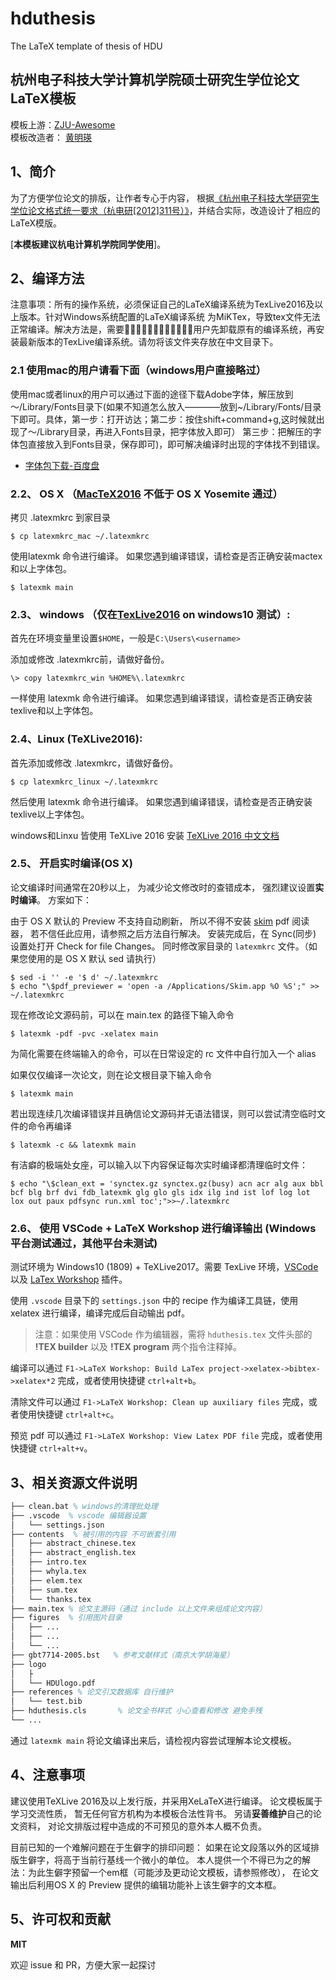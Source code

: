 # hduthesis
The LaTeX template of thesis of HDU 

## 杭州电子科技大学计算机学院硕士研究生学位论文LaTeX模板
模板上游：[ZJU-Awesome](https://github.com/ZJU-Awesome/write_with_LaTeX)<br>
模板改造者：  [黄明瑛](email:hmycug@126.com)

## 1、简介

为了方便学位论文的排版，让作者专心于内容，
根据[《杭州电子科技大学研究生学位论文格式统一要求（杭电研[2012]311号）》](http://grs.hdu.edu.cn/2013/0507/c1730a51754/page.htm)，并结合实际，改造设计了相应的LaTeX模版。


[**本模板建议杭电计算机学院同学使用**]。

## 2、编译方法

注意事项：所有的操作系统，必须保证自己的LaTeX编译系统为TexLive2016及以上版本。针对Windows系统配置的LaTeX编译系统
为MiKTex，导致tex文件无法正常编译。解决方法是，需要􏵩􏵪􏵔􏵡􏵫􏵦􏵧􏴷􏵕􏱷􏳜􏵧用户先卸载原有的编译系统，再安装最新版本的TexLive编译系统。请勿将该文件夹存放在中文目录下。


### 2.1 使用mac的用户请看下面（windows用户直接略过）

使用mac或者linux的用户可以通过下面的途径下载Adobe字体，解压放到～/Library/Fonts目录下(如果不知道怎么放入————放到~/Library/Fonts/目录下即可。具体，第一步：打开访达；第二步：按住shift+command+g,这时候就出现了～/Library目录，再进入Fonts目录，把字体放入即可）
第三步：把解压的字体包直接放入到Fonts目录，保存即可)，即可解决编译时出现的字体找不到错误。

- [字体包下载-百度盘](https://pan.baidu.com/s/16enRqhqjpeSvxiaKkQ07jg)


### 2.2、 __OS X__ （[MacTeX2016](https://tug.org/mactex/) 不低于 OS X Yosemite 通过）

拷贝 .latexmkrc 到家目录

    $ cp latexmkrc_mac ~/.latexmkrc

使用latexmk 命令进行编译。
如果您遇到编译错误，请检查是否正确安装mactex和以上字体包。

	$ latexmk main


### 2.3、 __windows__ （仅在[TexLive2016](http://mirrors.ustc.edu.cn/CTAN/systems/texlive/Images/texlive2016.iso) on windows10 测试）:

首先在环境变量里设置```$HOME```，一般是```C:\Users\<username>```

添加或修改 .latexmkrc前，请做好备份。

    \> copy latexmkrc_win %HOME%\.latexmkrc

一样使用 latexmk 命令进行编译。
如果您遇到编译错误，请检查是否正确安装texlive和以上字体包。

### 2.4、__Linux__ (TeXLive2016):

首先添加或修改 .latexmkrc，请做好备份。

    $ cp latexmkrc_linux ~/.latexmkrc

然后使用 latexmk 命令进行编译。
如果您遇到编译错误，请检查是否正确安装texlive以上字体包。

windows和Linxu 皆使用 TeXLive 2016 安装
[TeXLive 2016 中文文档](https://www.tug.org/texlive/doc/texlive-zh-cn/texlive-zh-cn.pdf)

### 2.5、 开启实时编译(OS X)

论文编译时间通常在20秒以上，
为减少论文修改时的查错成本，
强烈建议设置**实时编译**。
方案如下：

由于 OS X 默认的 Preview 不支持自动刷新，
所以不得不安装 [skim](https://sourceforge.net/projects/skim-app/) pdf 阅读器，
若不信任此应用，请参照之后方法自行解决。
安装完成后，在 Sync(同步) 设置处打开 Check for file Changes。
同时修改家目录的 `latexmkrc` 文件。（如果您使用的是 OS X 默认 sed 请执行）

    $ sed -i '' -e '$ d' ~/.latexmkrc
    $ echo "\$pdf_previewer = 'open -a /Applications/Skim.app %O %S';" >> ~/.latexmkrc

现在修改论文源码前，可以在 main.tex 的路径下输入命令

    $ latexmk -pdf -pvc -xelatex main

为简化需要在终端输入的命令，可以在日常设定的 rc 文件中自行加入一个 alias

如果仅仅编译一次论文，则在论文根目录下输入命令

    $ latexmk main

若出现连续几次编译错误并且确信论文源码并无语法错误，则可以尝试清空临时文件的命令再编译

    $ latexmk -c && latexmk main

有洁癖的极端处女座，可以输入以下内容保证每次实时编译都清理临时文件：

    $ echo "\$clean_ext = 'synctex.gz synctex.gz(busy) acn acr alg aux bbl bcf blg brf dvi fdb_latexmk glg glo gls idx ilg ind ist lof log lot lox out paux pdfsync run.xml toc';">>~/.latexmkrc

### 2.6、 使用 VSCode + LaTeX Workshop 进行编译输出 (Windows 平台测试通过，其他平台未测试)

测试环境为 Windows10 (1809) + TeXLive2017。需要 TexLive 环境，[VSCode](https://code.visualstudio.com/) 以及 [LaTex Workshop](https://github.com/James-Yu/LaTeX-Workshop) 插件。

使用 `.vscode` 目录下的 `settings.json` 中的 recipe 作为编译工具链，使用 xelatex 进行编译，编译完成后自动输出 pdf。

> 注意：如果使用 VSCode 作为编辑器，需将 `hduthesis.tex` 文件头部的 **!TEX builder** 以及 **!TEX program** 两个指令注释掉。

编译可以通过 `F1->LaTeX Workshop: Build LaTex project->xelatex->bibtex->xelatex*2` 完成，或者使用快捷键 `ctrl+alt+b`。

清除文件可以通过 `F1->LaTeX Workshop: Clean up auxiliary files` 完成，或者使用快捷键 `ctrl+alt+c`。

预览 pdf 可以通过 `F1->LaTeX Workshop: View Latex PDF file` 完成，或者使用快捷键 `ctrl+alt+v`。


## 3、相关资源文件说明
```tex
├── clean.bat % windows的清理批处理
├── .vscode  % vscode 编辑器设置
│   └── settings.json
├── contents  % 被引用的内容 不可嵌套引用
│   ├── abstract_chinese.tex
│   ├── abstract_english.tex
│   ├── intro.tex
│   ├── whyla.tex
│   ├── elem.tex
│   ├── sum.tex
│   └── thanks.tex
├── main.tex % 论文主源码（通过 include 以上文件来组成论文内容）
├── figures  % 引用图片目录
│   ├── ...
│   ├── ...
│   └── ...
├── gbt7714-2005.bst   % 参考文献样式（南京大学胡海星）
├── logo
│   ├
│   └── HDUlogo.pdf
├── references % 论文引文数据库 自行维护
│   └── test.bib
├── hduthesis.cls       % 论文全书样式 小心查看和修改 避免手残
└── ...
```

通过 `latexmk main` 将论文编译出来后，请检视内容尝试理解本论文模板。

## 4、注意事项

建议使用TeXLive 2016及以上发行版，并采用XeLaTeX进行编译。
论文模板属于学习交流性质，
暂无任何官方机构为本模板合法性背书。
另请**妥善维护**自己的论文资料，
对论文排版过程中造成的不可预见的意外本人概不负责。

目前已知的一个难解问题在于生僻字的排印问题：
如果在论文段落以外的区域排版生僻字，将高于当前行基线一个微小的单位。
本人提供一个不得已为之的解法：为此生僻字预留一个em框（可能涉及更动论文模板，请参照修改），
在论文输出后利用OS X 的 Preview 提供的编辑功能补上该生僻字的文本框。

## 5、许可权和贡献

**MIT** 

欢迎 issue 和 PR，方便大家一起探讨
